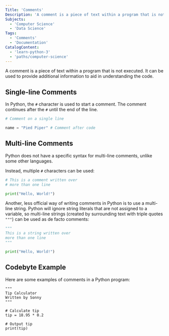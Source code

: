 ```yaml
---
Title: 'Comments'
Description: 'A comment is a piece of text within a program that is not executed. It can be used to provide additional information to aid in understanding the code. In Python, the # character is used to start a comment. The comment continues after the # until the end of the line. py name = "Pied Piper" # Comment after code  Python does not have a specific syntax for multi-line comments, unlike some other languages. Instead, multiple # characters can be used:'
Subjects:
  - 'Computer Science'
  - 'Data Science'
Tags:
  - 'Comments'
  - 'Documentation'
CatalogContent:
  - 'learn-python-3'
  - 'paths/computer-science'
---
```


A comment is a piece of text within a program that is not executed. It can be used to provide additional information to aid in understanding the code.

## Single-line Comments

In Python, the `#` character is used to start a comment. The comment continues after the `#` until the end of the line.

```py
# Comment on a single line

name = "Pied Piper" # Comment after code
```

## Multi-line Comments

Python does not have a specific syntax for multi-line comments, unlike some other languages.

Instead, multiple `#` characters can be used:

```py
# This is a comment written over
# more than one line

print("Hello, World!")
```

Another, less official way of writing comments in Python is to use a multi-line string. Python will ignore string literals that are not assigned to a variable, so multi-line strings (created by surrounding text with triple quotes `"""`) can be used as de facto comments:

```py
"""
This is a string written over
more than one line
"""

print("Hello, World!")
```

## Codebyte Example

Here are some examples of comments in a Python program:

```codebyte/py
"""
Tip Calculator
Written by Sonny
"""

# Calculate tip
tip = 18.95 * 0.2

# Output tip
print(tip)
```
